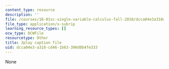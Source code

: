 ```yaml
---
content_type: resource
description: ''
file: /courses/18-01sc-single-variable-calculus-fall-2010/dcca04e3a318cd461b63396d0b4fe333_ryLdyDrBfvI.srt
file_type: application/x-subrip
learning_resource_types: []
ocw_type: OCWFile
resourcetype: Other
title: 3play caption file
uid: dcca04e3-a318-cd46-1b63-396d0b4fe333
---
```

None


